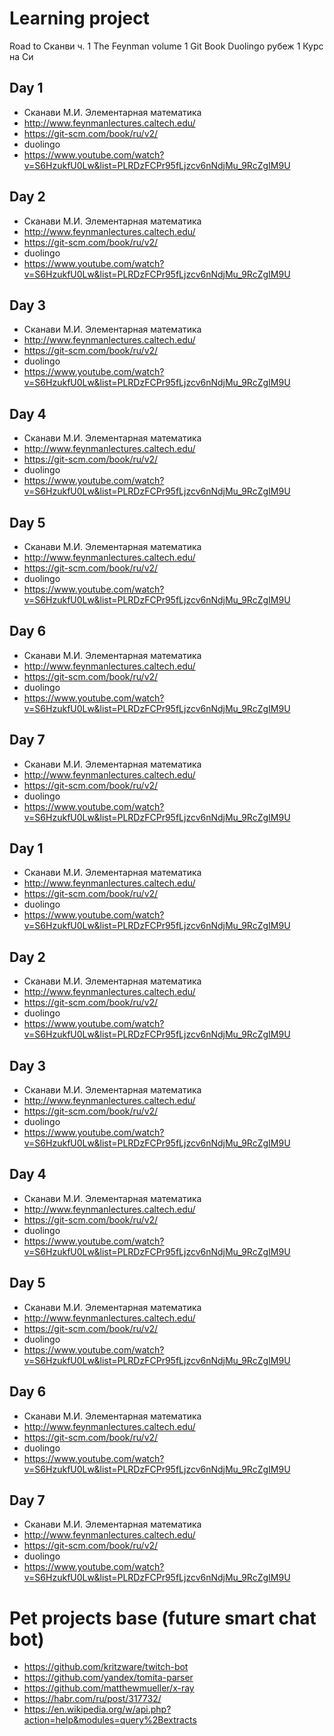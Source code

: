# Learning project
Road to Сканви ч. 1
The Feynman volume 1
Git Book 
Duolingo рубеж 1
Курс на Си

## Day 1
- Сканави М.И. Элементарная математика
- http://www.feynmanlectures.caltech.edu/
- https://git-scm.com/book/ru/v2/
- duolingo
- https://www.youtube.com/watch?v=S6HzukfU0Lw&list=PLRDzFCPr95fLjzcv6nNdjMu_9RcZgIM9U

## Day 2
- Сканави М.И. Элементарная математика
- http://www.feynmanlectures.caltech.edu/
- https://git-scm.com/book/ru/v2/
- duolingo
- https://www.youtube.com/watch?v=S6HzukfU0Lw&list=PLRDzFCPr95fLjzcv6nNdjMu_9RcZgIM9U

## Day 3
- Сканави М.И. Элементарная математика
- http://www.feynmanlectures.caltech.edu/
- https://git-scm.com/book/ru/v2/
- duolingo
- https://www.youtube.com/watch?v=S6HzukfU0Lw&list=PLRDzFCPr95fLjzcv6nNdjMu_9RcZgIM9U

## Day 4
- Сканави М.И. Элементарная математика
- http://www.feynmanlectures.caltech.edu/
- https://git-scm.com/book/ru/v2/
- duolingo
- https://www.youtube.com/watch?v=S6HzukfU0Lw&list=PLRDzFCPr95fLjzcv6nNdjMu_9RcZgIM9U

## Day 5
- Сканави М.И. Элементарная математика
- http://www.feynmanlectures.caltech.edu/
- https://git-scm.com/book/ru/v2/
- duolingo
- https://www.youtube.com/watch?v=S6HzukfU0Lw&list=PLRDzFCPr95fLjzcv6nNdjMu_9RcZgIM9U

## Day 6
- Сканави М.И. Элементарная математика
- http://www.feynmanlectures.caltech.edu/
- https://git-scm.com/book/ru/v2/
- duolingo
- https://www.youtube.com/watch?v=S6HzukfU0Lw&list=PLRDzFCPr95fLjzcv6nNdjMu_9RcZgIM9U

## Day 7
- Сканави М.И. Элементарная математика
- http://www.feynmanlectures.caltech.edu/
- https://git-scm.com/book/ru/v2/
- duolingo
- https://www.youtube.com/watch?v=S6HzukfU0Lw&list=PLRDzFCPr95fLjzcv6nNdjMu_9RcZgIM9U

## Day 1
- Сканави М.И. Элементарная математика
- http://www.feynmanlectures.caltech.edu/
- https://git-scm.com/book/ru/v2/
- duolingo
- https://www.youtube.com/watch?v=S6HzukfU0Lw&list=PLRDzFCPr95fLjzcv6nNdjMu_9RcZgIM9U

## Day 2
- Сканави М.И. Элементарная математика
- http://www.feynmanlectures.caltech.edu/
- https://git-scm.com/book/ru/v2/
- duolingo
- https://www.youtube.com/watch?v=S6HzukfU0Lw&list=PLRDzFCPr95fLjzcv6nNdjMu_9RcZgIM9U

## Day 3
- Сканави М.И. Элементарная математика
- http://www.feynmanlectures.caltech.edu/
- https://git-scm.com/book/ru/v2/
- duolingo
- https://www.youtube.com/watch?v=S6HzukfU0Lw&list=PLRDzFCPr95fLjzcv6nNdjMu_9RcZgIM9U

## Day 4
- Сканави М.И. Элементарная математика
- http://www.feynmanlectures.caltech.edu/
- https://git-scm.com/book/ru/v2/
- duolingo
- https://www.youtube.com/watch?v=S6HzukfU0Lw&list=PLRDzFCPr95fLjzcv6nNdjMu_9RcZgIM9U

## Day 5
- Сканави М.И. Элементарная математика
- http://www.feynmanlectures.caltech.edu/
- https://git-scm.com/book/ru/v2/
- duolingo
- https://www.youtube.com/watch?v=S6HzukfU0Lw&list=PLRDzFCPr95fLjzcv6nNdjMu_9RcZgIM9U

## Day 6
- Сканави М.И. Элементарная математика
- http://www.feynmanlectures.caltech.edu/
- https://git-scm.com/book/ru/v2/
- duolingo
- https://www.youtube.com/watch?v=S6HzukfU0Lw&list=PLRDzFCPr95fLjzcv6nNdjMu_9RcZgIM9U

## Day 7
- Сканави М.И. Элементарная математика
- http://www.feynmanlectures.caltech.edu/
- https://git-scm.com/book/ru/v2/
- duolingo
- https://www.youtube.com/watch?v=S6HzukfU0Lw&list=PLRDzFCPr95fLjzcv6nNdjMu_9RcZgIM9U

# Pet projects base (future smart chat bot)
- https://github.com/kritzware/twitch-bot
- https://github.com/yandex/tomita-parser
- https://github.com/matthewmueller/x-ray
- https://habr.com/ru/post/317732/
- https://en.wikipedia.org/w/api.php?action=help&modules=query%2Bextracts

